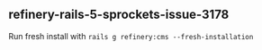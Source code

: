 ## refinery-rails-5-sprockets-issue-3178

Run fresh install with `rails g refinery:cms --fresh-installation`
